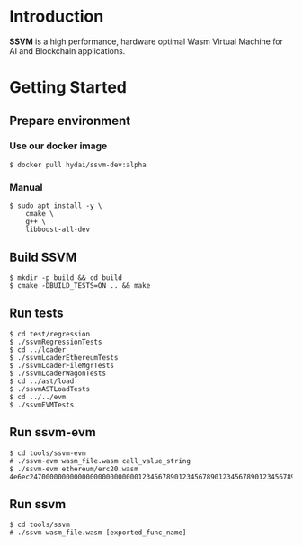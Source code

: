 # Introduction
**SSVM** is a high performance, hardware optimal Wasm Virtual Machine for AI and Blockchain applications.

# Getting Started

## Prepare environment

### Use our docker image

```Shell
$ docker pull hydai/ssvm-dev:alpha
```

### Manual

```Shell
$ sudo apt install -y \
	cmake \
	g++ \
	libboost-all-dev

```

## Build SSVM
```Shell
$ mkdir -p build && cd build
$ cmake -DBUILD_TESTS=ON .. && make
```

## Run tests
```Shell
$ cd test/regression
$ ./ssvmRegressionTests
$ cd ../loader
$ ./ssvmLoaderEthereumTests
$ ./ssvmLoaderFileMgrTests
$ ./ssvmLoaderWagonTests
$ cd ../ast/load
$ ./ssvmASTLoadTests
$ cd ../../evm
$ ./ssvmEVMTests
```

## Run ssvm-evm
```Shell
$ cd tools/ssvm-evm
# ./ssvm-evm wasm_file.wasm call_value_string
$ ./ssvm-evm ethereum/erc20.wasm 4e6ec24700000000000000000000000012345678901234567890123456789012345678900000000000000000000000000000000000000000000000000000000000000064
```

## Run ssvm
```Shell
$ cd tools/ssvm
# ./ssvm wasm_file.wasm [exported_func_name]
```